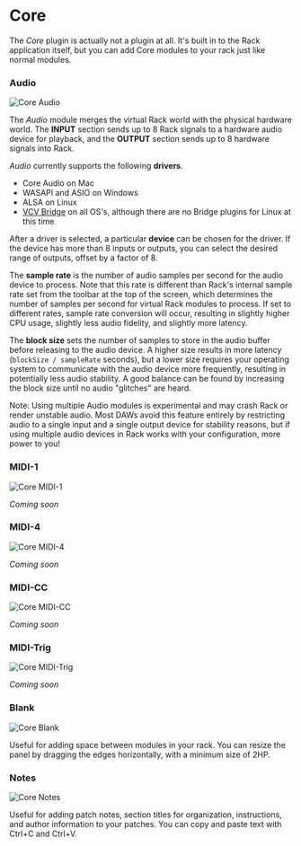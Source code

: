 # Core

The *Core* plugin is actually not a plugin at all.
It's built in to the Rack application itself, but you can add Core modules to your rack just like normal modules.

### Audio
![Core Audio](images/Core/Audio.m.png)

The *Audio* module merges the virtual Rack world with the physical hardware world.
The **INPUT** section sends up to 8 Rack signals to a hardware audio device for playback, and the **OUTPUT** section sends up to 8 hardware signals into Rack.

*Audio* currently supports the following **drivers**.
- Core Audio on Mac
- WASAPI and ASIO on Windows
- ALSA on Linux
- [VCV Bridge](Bridge.md) on all OS's, although there are no Bridge plugins for Linux at this time

After a driver is selected, a particular **device** can be chosen for the driver.
If the device has more than 8 inputs or outputs, you can select the desired range of outputs, offset by a factor of 8.

The **sample rate** is the number of audio samples per second for the audio device to process.
Note that this rate is different than Rack's internal sample rate set from the toolbar at the top of the screen, which determines the number of samples per second for virtual Rack modules to process.
If set to different rates, sample rate conversion will occur, resulting in slightly higher CPU usage, slightly less audio fidelity, and slightly more latency.

The **block size** sets the number of samples to store in the audio buffer before releasing to the audio device.
A higher size results in more latency (`blockSize / sampleRate` seconds), but a lower size requires your operating system to communicate with the audio device more frequently, resulting in potentially less audio stability.
A good balance can be found by increasing the block size until no audio "glitches" are heard.

Note: Using multiple Audio modules is experimental and may crash Rack or render unstable audio.
Most DAWs avoid this feature entirely by restricting audio to a single input and a single output device for stability reasons, but if using multiple audio devices in Rack works with your configuration, more power to you!

### MIDI-1
![Core MIDI-1](images/Core/MIDI-1.m.png)

*Coming soon*

### MIDI-4
![Core MIDI-4](images/Core/MIDI-4.m.png)

*Coming soon*

### MIDI-CC
![Core MIDI-CC](images/Core/MIDI-CC.m.png)

*Coming soon*

### MIDI-Trig
![Core MIDI-Trig](images/Core/MIDI-Trig.m.png)

*Coming soon*

### Blank
![Core Blank](images/Core/Blank.m.png)

Useful for adding space between modules in your rack.
You can resize the panel by dragging the edges horizontally, with a minimum size of 2HP.

### Notes
![Core Notes](images/Core/Notes.m.png)

Useful for adding patch notes, section titles for organization, instructions, and author information to your patches.
You can copy and paste text with Ctrl+C and Ctrl+V.
